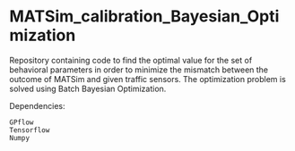 # MATSim_calibration_Bayesian_Optimization
Repository containing code to find the optimal value for the set of behavioral parameters in order to minimize the mismatch between the outcome of MATSim and given traffic sensors. The optimization problem is solved using Batch Bayesian Optimization.

Dependencies:

    GPflow
    Tensorflow
    Numpy
